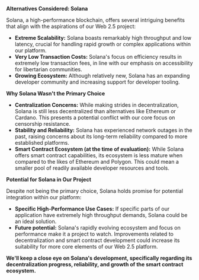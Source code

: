**Alternatives Considered: Solana**

Solana, a high-performance blockchain, offers several intriguing benefits that align with the aspirations of our Web 2.5 project:

* **Extreme Scalability:** Solana boasts remarkably high throughput and low latency, crucial for handling rapid growth or complex applications within our platform.
* **Very Low Transaction Costs:** Solana's focus on efficiency results in extremely low transaction fees, in line with our emphasis on accessibility for libertarian communities.
* **Growing Ecosystem:** Although relatively new, Solana has an expanding developer community and increasing support for developer tooling.

**Why Solana Wasn't the Primary Choice**

* **Centralization Concerns:** While making strides in decentralization, Solana is still less decentralized than alternatives like Ethereum or Cardano. This presents a potential conflict with our core focus on censorship resistance. 
* **Stability and Reliability:** Solana has experienced network outages in the past, raising concerns about its long-term reliability compared to more established platforms.
* **Smart Contract Ecosystem (at the time of evaluation):** While Solana offers smart contract capabilities, its ecosystem is less mature when compared to the likes of Ethereum and Polygon. This could mean a smaller pool of readily available developer resources and tools.

**Potential for Solana in Our Project**

Despite not being the primary choice, Solana holds promise for potential integration within our platform:

* **Specific High-Performance Use Cases:**  If specific parts of our application have extremely high throughput demands, Solana could be an ideal solution.
* **Future potential:** Solana's rapidly evolving ecosystem and focus on performance make it a project to watch. Improvements related to decentralization and smart contract development could increase its suitability for more core elements of our Web 2.5 platform.

**We'll keep a close eye on  Solana's development, specifically regarding its decentralization progress, reliability, and growth of the smart contract ecosystem.**
